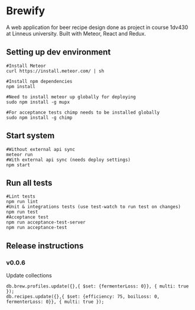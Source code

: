 # Brewify

A web application for beer recipe design done as project in course 1dv430 at Linneus university. Built with Meteor, React and Redux.

## Setting up dev environment

```
#Install Meteor
curl https://install.meteor.com/ | sh

#Install npm dependencies
npm install

#Need to install meteor up globally for deploying
sudo npm install -g mupx

#For acceptance tests chimp needs to be installed globally
sudo npm install -g chimp
```

## Start system
```
#Without external api sync
meteor run
#With external api sync (needs deploy settings)
npm start
```

## Run all tests

```
#Lint tests
npm run lint
#Unit & integrations tests (use test-watch to run test on changes)
npm run test
#Acceptance test
npm run acceptance-test-server
npm run acceptance-test
```



## Release instructions

### v0.0.6
Update collections
```
db.brew.profiles.update({},{ $set: {fermenterLoss: 0}}, { multi: true });
db.recipes.update({},{ $set: {efficiency: 75, boilLoss: 0, fermenterLoss: 0}}, { multi: true });
```
